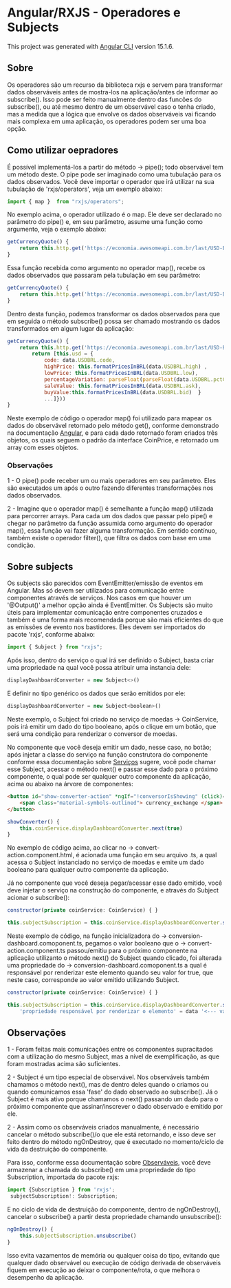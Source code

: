 # Angular/RXJS - Operadores e Subjects

This project was generated with [Angular CLI](https://github.com/angular/angular-cli) version 15.1.6.

## Sobre
<p>Os operadores são um recurso da biblioteca rxjs e servem para transformar dados observáveis antes de mostra-los na aplicação/antes de informar ao subscribe(). Isso pode ser feito manualmente dentro das funcões do subscribe(), ou até mesmo dentro de um observável caso o tenha criado, mas a medida que a lógica que envolve os dados observáveis vai ficando mais complexa em uma aplicação, os operadores podem ser uma boa opção.</p>

## Como utilizar oepradores
<p> É possível implementá-los a partir do método -> pipe(); todo observável tem um método deste. O pipe pode ser imaginado como uma tubulação para os dados observados. Você deve importar o operador que irá utilizar na sua tubulação de 'rxjs/operators', veja um exemplo abaixo:</p>

```javascript
import { map }  from "rxjs/operators";
```

<p>No exemplo acima, o operador utilizado é o map. Ele deve ser declarado no parâmetro do pipe() e, em seu parâmetro, assume uma função como argumento, veja o exemplo abaixo:</p>

```javascript
getCurrencyQuote() {
    return this.http.get('https://economia.awesomeapi.com.br/last/USD-BRL,EUR-BRL,BTC-BRL').pipe(map((data: any) => <-----{<-------} ))
}
```
<p>Essa função recebida como argumento no operador map(), recebe os dados observados que passaram pela tubulação em seu parâmetro:</p>

```javascript
getCurrencyQuote() {
    return this.http.get('https://economia.awesomeapi.com.br/last/USD-BRL,EUR-BRL,BTC-BRL').pipe(map((data: any <-----) =>{}))
}
```
<p>Dentro desta função, podemos transformar os dados observados para que em seguida o método subscribe() possa ser chamado mostrando os dados transformados em algum lugar da aplicação: </p>

```javascript
getCurrencyQuote() {
    return this.http.get('https://economia.awesomeapi.com.br/last/USD-BRL,EUR-BRL,BTC-BRL').pipe(map((data: any) => {
        return [this.usd = {
            code: data.USDBRL.code,
            highPrice: this.formatPricesInBRL(data.USDBRL.high) ,
            lowPrice: this.formatPricesInBRL(data.USDBRL.low),
            percentageVariation: parseFloat(parseFloat(data.USDBRL.pctChange).toFixed(2)),
            saleValue: this.formatPricesInBRL(data.USDBRL.ask),
            buyValue:this.formatPricesInBRL(data.USDBRL.bid)  }
            ...]}))
}
```

Neste exemplo de código o operador map() foi utilizado para mapear os dados do observável retornado pelo método get(), conforme demonstrado na documentação [Angular](https://angular.io/guide/http), e para cada dado retornado foram criados três objetos, os quais seguem o padrão da interface CoinPrice, e retornado um array com esses objetos.

### Observações

1 - O pipe() pode receber um ou mais operadores em seu parâmetro. Eles são executados um após o outro fazendo diferentes transformações nos dados observados.

2 - Imagine que o operador map() é semelhante a função map() utilizada para percorrer arrays. Para cada um dos dados que passar pelo  pipe() e chegar no parâmetro da função assumida como argumento do operador map(), essa função vai fazer alguma transformação. Em sentido contínuo, também existe o operador filter(), que filtra os dados com base em uma condição.

## Sobre subjects
<p>Os subjects são parecidos com EventEmitter/emissão de eventos em Angular. Mas só devem ser utilizados para comunicação entre componentes através de serviços. Nos casos em que houver um '@Output()' a melhor opção ainda é EventEmitter. Os Subjects são muito úteis para implementar comunicação entre componentes cruzados e também é uma forma mais recomendada porque são mais eficientes do que as emissões de evento nos bastidores. Eles devem ser importados do pacote 'rxjs', conforme abaixo:</p>

```javascript
import { Subject } from "rxjs";
```

<p>Após isso, dentro do serviço o qual irá ser definido o Subject, basta criar uma propriedade na qual você possa atribuir uma instancia dele:</p>

```javascript
displayDashboardConverter = new Subject<>()
```

<p>E definir no tipo genérico os dados que serão emitidos por ele:</p>

```javascript
displayDashboardConverter = new Subject<boolean>()
```

<p>Neste exemplo, o Subject foi criado no serviço de moedas -> CoinService, pois irá emitir um dado do tipo booleano, após o clique em um botão, que será uma condição para renderizar o conversor de moedas.</p>

No componente que você deseja emitir um dado, nesse caso, no botão; após injetar a classe do serviço na função construtora do componente conforme essa documentação sobre [Serviços](https://github.com/CibeleMartins/angularServices) sugere, você pode chamar esse Subject, acessar o método next() e passar esse dado para o próximo componente, o qual pode ser qualquer outro componente da aplicação, acima ou abaixo na árvore de componentes:

```html
<button id="show-converter-action" *ngIf="!conversorIsShowing" (click)="showConverter()">
    <span class="material-symbols-outlined"> currency_exchange </span>
</button>
```

```javascript
showConverter() {
    this.coinService.displayDashboardConverter.next(true)
}
```

<p>No exemplo de código acima, ao clicar no -> convert-action.component.html, é acionada uma função em seu arquivo .ts, a qual acessa o Subject instanciado no serviço de moedas e emite um dado booleano para qualquer outro componente da aplicação.</p>

<p>Já no componente que você deseja pegar/acessar esse dado emitido, você deve injetar o serviço na construção do componente, e através do Subject acionar o subscribe():</p>

```javascript
constructor(private coinService: CoinService) { }

this.subjectSubscription = this.coinService.displayDashboardConverter.subscribe((data)=> {this.displayConverter = data})
```

<p>Neste exemplo de código, na função inicializadora do -> conversion-dashboard.comoponent.ts, pegamos o valor booleano que o -> convert-action.component.ts passou/emitiu para o próximo componente na aplicação utilizanto o método next() do Subject quando clicado, foi alterada uma propriedade do -> conversion-dashboard.comoponent.ts a qual é responsável por renderizar este elemento quando seu valor for true, que neste caso, corresponde ao valor emitido utilizando Subject.</p>

```javascript
constructor(private coinService: CoinService) { }

this.subjectSubscription = this.coinService.displayDashboardConverter.subscribe((data)=> {this.displayConverter '<--- 
    'propriedade responsável por renderizar o elemento' = data '<--- valor emitido do convert-action.component.ts utilizando Subject'})
```



## Observações
<p>1 - Foram feitas mais comunicações entre os componentes supracitados com a utilização do mesmo Subject, mas a nível de exemplificação, as que foram mostradas acima são suficientes.</p>

<p>2 - Subject é um tipo especial de observável. Nos observáveis também chamamos o método next(), mas de dentro deles quando o criamos ou quando comunicamos essa 'fase' do dado observado ao subscribe(). Já o Subject é mais ativo porque chamamos o next() passando um dado para o próximo componente que assinar/inscrever o dado observado e emitido por ele.</p>

<p>2 - Assim como os observáveis criados  manualmente, é necessário cancelar o método subscribe()/o que ele está retornando, e isso deve ser feito dentro do método ngOnDestroy, que é executado no momento/ciclo de vida da destruição do componente.</p>

Para isso, conforme essa documentação sobre [Observáveis](https://github.com/CibeleMartins/angularObservables), você deve armazenar a chamada do subscribe() em uma propriedade do tipo Subscription, importada do pacote rxjs:


```javascript
import {Subscription } from 'rxjs';
 subjectSubscription!: Subscription;
```

<p>E no ciclo de vida de destruição do componente, dentro de ngOnDestroy(), cancelar o subscribe() a partir desta propriedade chamando unsubscribe():</p>

```javascript
ngOnDestroy() {
    this.subjectSubscription.unsubscribe()
}
```

<p>Isso evita vazamentos de memória ou qualquer coisa do tipo, evitando que qualquer dado observável ou execução de código derivada de observáveis fiquem em execução ao deixar o componente/rota, o que melhora o desempenho da aplicação.</p>